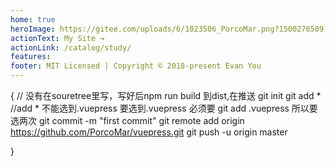```yaml
---
home: true 
heroImage: https://gitee.com/uploads/6/1023506_PorcoMar.png?1500276509
actionText: My Site →
actionLink: /catalog/study/
features:
footer: MIT Licensed | Copyright © 2018-present Evan You
---
```

{
  // 没有在souretree里写，写好后npm run build 到dist,在推送
  git init
  git add *   //add * 不能选到.vuepress 要选到.vuepress 必须要 git add .vuepress 所以要选两次
  git commit -m "first commit"
  git remote add origin https://github.com/PorcoMar/vuepress.git
  git push -u origin master

}